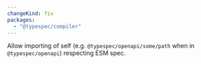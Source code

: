 ```yaml
---
changeKind: fix
packages:
  - "@typespec/compiler"
---
```


Allow importing of self (e.g. `@typespec/openapi/some/path` when in `@typespec/openapi`) respecting ESM spec.
